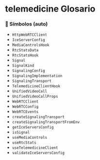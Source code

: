 # telemedicine Glosario

<!-- AUTOGEN_SYMBOLS:START -->

### 🔎 Símbolos (auto)

- `HttpWebRTCClient`
- `IceServerConfig`
- `MediaControlsHook`
- `RtcStatsData`
- `RtcStatsHook`
- `Signal`
- `SignalKind`
- `SignalingConfig`
- `SignalingImplementation`
- `SignalingTransport`
- `TelemedicineClientHook`
- `UnifiedVideoCall`
- `UnifiedVideoCallProps`
- `WebRTCClient`
- `WebRTCConfig`
- `WebRTCEvents`
- `createSignalingTransport`
- `createSignalingTransportFromEnv`
- `getIceServersConfig`
- `isSignal`
- `useMediaControls`
- `useRtcStats`
- `useTelemedicineClient`
- `validateIceServersConfig`

<!-- AUTOGEN_SYMBOLS:END -->
